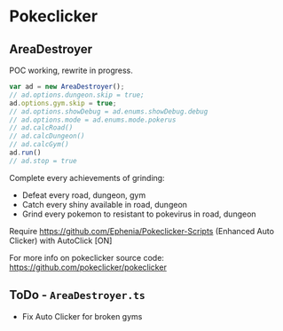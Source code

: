 # Pokeclicker

## AreaDestroyer

POC working, rewrite in progress.

```js
var ad = new AreaDestroyer();
// ad.options.dungeon.skip = true;
ad.options.gym.skip = true;
// ad.options.showDebug = ad.enums.showDebug.debug
// ad.options.mode = ad.enums.mode.pokerus
// ad.calcRoad()
// ad.calcDungeon()
// ad.calcGym()
ad.run()
// ad.stop = true
```

Complete every achievements of grinding:

- Defeat every road, dungeon, gym
- Catch every shiny available in road, dungeon
- Grind every pokemon to resistant to pokevirus in road, dungeon

Require <https://github.com/Ephenia/Pokeclicker-Scripts> (Enhanced Auto Clicker) with AutoClick [ON]

For more info on pokeclicker source code: <https://github.com/pokeclicker/pokeclicker>

## ToDo - `AreaDestroyer.ts`

- Fix Auto Clicker for broken gyms
